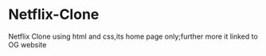 # Netflix-Clone
Netflix Clone using html and css,its home page only;further more it linked to OG website
